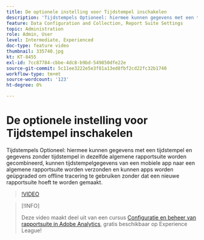 ```yaml
---
title: De optionele instelling voor Tijdstempel inschakelen
description: 'Tijdstempels Optioneel: hiermee kunnen gegevens met een tijdstempel en gegevens zonder tijdstempel in dezelfde algemene rapportsuite worden gecombineerd, kunnen tijdstempelgegevens van een mobiele app naar een algemene rapportsuite worden verzonden en kunnen apps worden geüpgraded om offline tracering te gebruiken zonder dat een nieuwe rapportsuite hoeft te worden gemaakt.'
feature: Data Configuration and Collection, Report Suite Settings
topic: Administration
role: Admin, User
level: Intermediate, Experienced
doc-type: feature video
thumbnail: 335740.jpg
kt: KT-8455
exl-id: 7cc87784-cbbe-4dc8-b9bd-549850dfe22e
source-git-commit: 5c11ee3222e5e3f81a13ed8fbf2cd22fc32b1740
workflow-type: tm+mt
source-wordcount: '123'
ht-degree: 0%

---
```


# De optionele instelling voor Tijdstempel inschakelen

Tijdstempels Optioneel: hiermee kunnen gegevens met een tijdstempel en gegevens zonder tijdstempel in dezelfde algemene rapportsuite worden gecombineerd, kunnen tijdstempelgegevens van een mobiele app naar een algemene rapportsuite worden verzonden en kunnen apps worden geüpgraded om offline tracering te gebruiken zonder dat een nieuwe rapportsuite hoeft te worden gemaakt.

>[!VIDEO](https://video.tv.adobe.com/v/335740/?quality=12&learn=on)

>[!INFO]
>
> Deze video maakt deel uit van een cursus [Configuratie en beheer van rapportsuite in Adobe Analytics](https://experienceleague.adobe.com/?recommended=Analytics-A-1-2021.1.administration), gratis beschikbaar op Experience League!